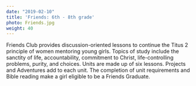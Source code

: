 ```yaml
---
date: "2019-02-10"
title: 'Friends: 6th - 8th grade'
photo: Friends.jpg
weight: 40
---
```


Friends Club provides discussion-oriented lessons to continue the Titus 2 principle of women mentoring young girls. Topics of study include the sanctity of life, accountability, commitment to Christ, life-controlling problems, purity, and choices. Units are made up of six lessons. Projects and Adventures add to each unit. The completion of unit requirements and Bible reading make a girl eligible to be a Friends Graduate.

